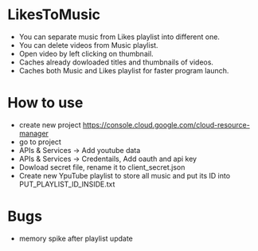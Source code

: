 # LikesToMusic
- You can separate music from Likes playlist into different one.
- You can delete videos from Music playlist.
- Open video by left clicking on thumbnail. 
- Caches already dowloaded titles and thumbnails of videos.
- Caches both Music and Likes playlist for faster program launch.

# How to use
- create new project https://console.cloud.google.com/cloud-resource-manager
- go to project
- APIs & Services -> Add youtube data
- APIs & Services -> Credentails, Add oauth and api key
- Dowload secret file, rename it to client_secret.json
- Create new YpuTube playlist to store all music and put its ID into PUT_PLAYLIST_ID_INSIDE.txt

# Bugs
- memory spike after playlist update
